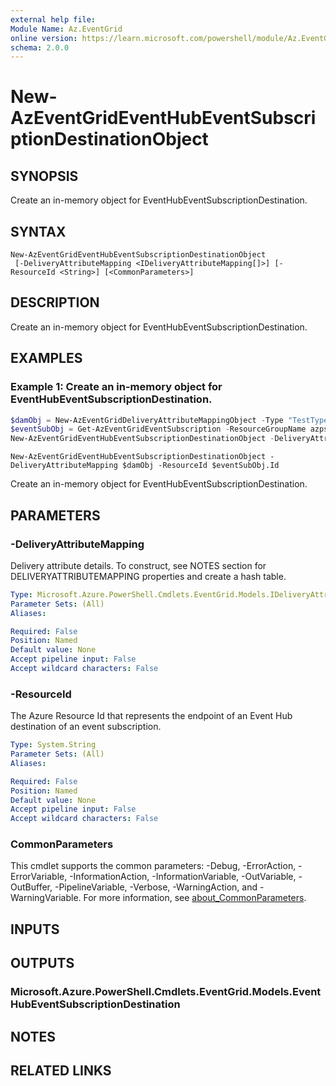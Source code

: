 ```yaml
---
external help file:
Module Name: Az.EventGrid
online version: https://learn.microsoft.com/powershell/module/Az.EventGrid/new-azeventgrideventhubeventsubscriptiondestinationobject
schema: 2.0.0
---
```


# New-AzEventGridEventHubEventSubscriptionDestinationObject

## SYNOPSIS
Create an in-memory object for EventHubEventSubscriptionDestination.

## SYNTAX

```
New-AzEventGridEventHubEventSubscriptionDestinationObject
 [-DeliveryAttributeMapping <IDeliveryAttributeMapping[]>] [-ResourceId <String>] [<CommonParameters>]
```

## DESCRIPTION
Create an in-memory object for EventHubEventSubscriptionDestination.

## EXAMPLES

### Example 1: Create an in-memory object for EventHubEventSubscriptionDestination.
```powershell
$damObj = New-AzEventGridDeliveryAttributeMappingObject -Type "TestType" -Name "TestName"
$eventSubObj = Get-AzEventGridEventSubscription -ResourceGroupName azps_test_group_eventgrid -DomainName azps-domain -TopicName azps-topic
New-AzEventGridEventHubEventSubscriptionDestinationObject -DeliveryAttributeMapping $damObj -ResourceId $eventSubObj.Id
```

```output
New-AzEventGridEventHubEventSubscriptionDestinationObject -DeliveryAttributeMapping $damObj -ResourceId $eventSubObj.Id
```

Create an in-memory object for EventHubEventSubscriptionDestination.

## PARAMETERS

### -DeliveryAttributeMapping
Delivery attribute details.
To construct, see NOTES section for DELIVERYATTRIBUTEMAPPING properties and create a hash table.

```yaml
Type: Microsoft.Azure.PowerShell.Cmdlets.EventGrid.Models.IDeliveryAttributeMapping[]
Parameter Sets: (All)
Aliases:

Required: False
Position: Named
Default value: None
Accept pipeline input: False
Accept wildcard characters: False
```

### -ResourceId
The Azure Resource Id that represents the endpoint of an Event Hub destination of an event subscription.

```yaml
Type: System.String
Parameter Sets: (All)
Aliases:

Required: False
Position: Named
Default value: None
Accept pipeline input: False
Accept wildcard characters: False
```

### CommonParameters
This cmdlet supports the common parameters: -Debug, -ErrorAction, -ErrorVariable, -InformationAction, -InformationVariable, -OutVariable, -OutBuffer, -PipelineVariable, -Verbose, -WarningAction, and -WarningVariable. For more information, see [about_CommonParameters](http://go.microsoft.com/fwlink/?LinkID=113216).

## INPUTS

## OUTPUTS

### Microsoft.Azure.PowerShell.Cmdlets.EventGrid.Models.EventHubEventSubscriptionDestination

## NOTES

## RELATED LINKS

